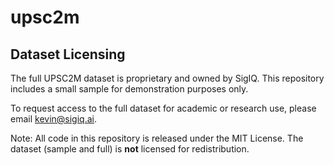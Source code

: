 # upsc2m

## Dataset Licensing

The full UPSC2M dataset is proprietary and owned by SigIQ. This repository includes a small sample for demonstration purposes only.

To request access to the full dataset for academic or research use, please email kevin@sigiq.ai.

Note: All code in this repository is released under the MIT License. The dataset (sample and full) is **not** licensed for redistribution.
